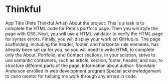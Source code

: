 # Thinkful
App Title (Pete Thinkful Artist)
About the project: This is a task is to complete the HTML code for Pete's portfolio page. Then you will style the page with CSS. Next, you will use a HTML validator to verify the HTML page for syntax errors. Finally, you will display your work on GitHub.io. The page scaffolding, including the header, footer, and horizontal rule elements, has already been set up for you, so you will need to write HTML to complete only the About, Portfolio, and Contact sections. In your solution, strive to use semantic containers, such as article, section, footer, header, and nav, to structure different parts of the page.
Information about author: Shondale Anderson enrolled in web development program
Special acknowledgement to carlo mentor for helping me work through any errors in code.
